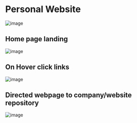 # Personal Website
![image](https://github.com/user-attachments/assets/95436f7f-d718-4a2b-8778-d33d23c0fc34)
## Home page landing 
![image](https://github.com/user-attachments/assets/d8d1ecc8-9fb8-47c3-bba7-2a436947b82b)

## On Hover click links 
![image](https://github.com/user-attachments/assets/acf26798-4217-4270-a16f-2778d72d4772)
## Directed webpage to company/website repository 
![image](https://github.com/user-attachments/assets/b373b063-4121-4aac-abc7-adfc4ad1a265)

